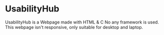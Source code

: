 # UsabilityHub
UsabilityHub is a Webpage made with HTML &amp; C  No any  framework is used. This webpage isn't responsive, only suitable for desktop and laptop.
